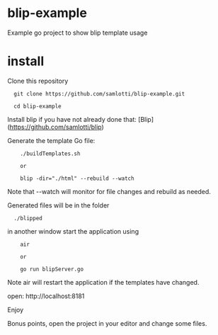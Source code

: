 # blip-example
Example go project to show blip template usage


# install

Clone this repository

```shell
  git clone https://github.com/samlotti/blip-example.git
  
  cd blip-example
```



Install blip if you have not already done that: [Blip] (https://github.com/samlotti/blip)

Generate the template Go file:

```shell
    ./buildTemplates.sh
    
    or 
    
    blip -dir="./html" --rebuild --watch
```

Note that --watch will monitor for file changes and rebuild as needed.

Generated files will be in the folder

```shell
  ./blipped
```

in another window start the application using 

```shell
    air
    
    or 
    
    go run blipServer.go

```

Note air will restart the application if the templates have changed.

open:  http://localhost:8181

Enjoy

Bonus points, open the project in your editor and change some files.



